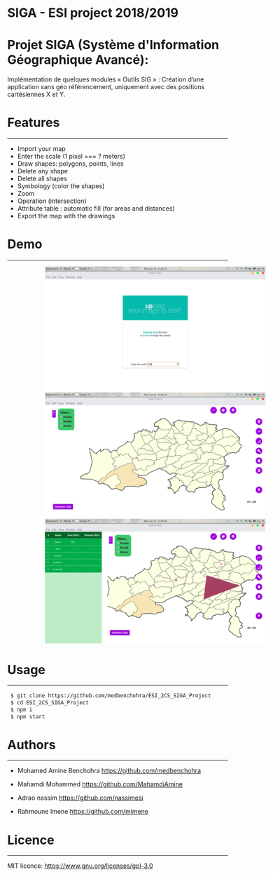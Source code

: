 # SIGA - ESI project 2018/2019

# Projet SIGA (Système d'Information Géographique Avancé):

Implémentation de quelques modules « Outils SIG » : Création
 d’une application sans géo référencement,
  uniquement avec des positions cartésiennes X et Y.


# Features
-----

* Import your map
* Enter the scale (1 pixel  ===  ? meters)
* Draw shapes: polygons, points, lines
* Delete any shape
* Delete all shapes
* Symbology (color the shapes)
* Zoom
* Operation (intersection)
* Attribute table : automatic fill (for areas and distances)
* Export the map with the drawings

# Demo
-----

<img width=600px src="demo/1.png" style="max-width:100%; margin-left: 17%" />
<img width=600px src="demo/2.png" style="max-width:100%; margin-left: 17%" />
<img width=600px src="demo/3.png" style="max-width:100%; margin-left: 17%" />


# Usage
-----

```
 $ git clone https://github.com/medbenchohra/ESI_2CS_SIGA_Project
 $ cd ESI_2CS_SIGA_Project
 $ npm i
 $ npm start

```
# Authors
-----
* Mohamed Amine Benchohra 
https://github.com/medbenchohra

* Mahamdi Mohammed 
https://github.com/MahamdiAmine

* Adrao nassim 
https://github.com/nassimesi 

* Rahmoune Imene 
https://github.com/mimene 

# Licence
-----
MIT licence:
https://www.gnu.org/licenses/gpl-3.0
